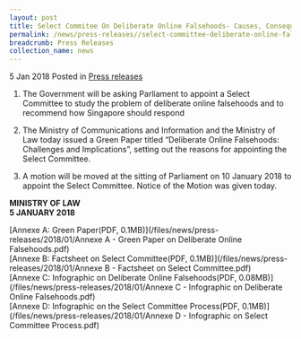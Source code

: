 ```yaml
---
layout: post
title: Select Commitee On Deliberate Online Falsehoods- Causes, Consequences and Countermeasures
permalink: /news/press-releases//select-committee-deliberate-online-falsehoods
breadcrumb: Press Releases
collection_name: news
---
```



5 Jan 2018 Posted in [Press releases](/news/press-releases)

1. The Government will be asking Parliament to appoint a Select Committee to study the problem of deliberate online falsehoods and to recommend how Singapore should respond

 

2. The Ministry of Communications and Information and the Ministry of Law today issued a Green Paper titled “Deliberate Online Falsehoods: Challenges and Implications”, setting out the reasons for appointing the Select Committee.

 

3. A motion will be moved at the sitting of Parliament on 10 January 2018 to appoint the Select Committee. Notice of the Motion was given today.

**MINISTRY OF LAW**  
**5 JANUARY 2018**

[Annexe A: Green Paper(PDF, 0.1MB)](/files/news/press-releases/2018/01/Annexe A - Green Paper on Deliberate Online Falsehoods.pdf)  
[Annexe B: Factsheet on Select Committee(PDF, 0.1MB)](/files/news/press-releases/2018/01/Annexe B - Factsheet on Select Committee.pdf)  
[Annexe C: Infographic on Deliberate Online Falsehoods(PDF, 0.08MB)](/files/news/press-releases/2018/01/Annexe C - Infographic on Deliberate Online Falsehoods.pdf)  
[Annexe D: Infographic on the Select Committee Process(PDF, 0.1MB)](/files/news/press-releases/2018/01/Annexe D - Infographic on Select Committee Process.pdf) 
